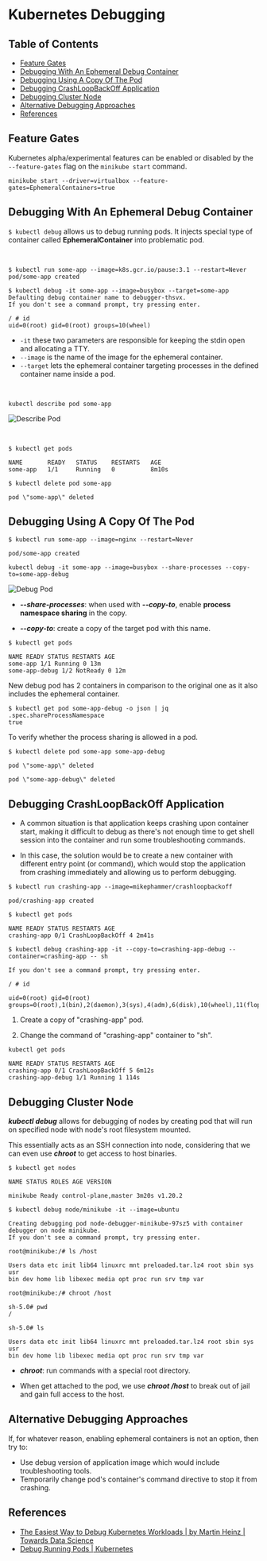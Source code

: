 # Kubernetes Debugging

## Table of Contents

<!-- START doctoc generated TOC please keep comment here to allow auto update -->
<!-- DON'T EDIT THIS SECTION, INSTEAD RE-RUN doctoc TO UPDATE -->

- [Feature Gates](#feature-gates)
- [Debugging With An Ephemeral Debug Container](#debugging-with-an-ephemeral-debug-container)
- [Debugging Using A Copy Of The Pod](#debugging-using-a-copy-of-the-pod)
- [Debugging CrashLoopBackOff Application](#debugging-crashloopbackoff-application)
- [Debugging Cluster Node](#debugging-cluster-node)
- [Alternative Debugging Approaches](#alternative-debugging-approaches)
- [References](#references)

<!-- END doctoc generated TOC please keep comment here to allow auto update -->

## Feature Gates

Kubernetes alpha/experimental features can be enabled or disabled
by the `--feature-gates` flag on the `minikube start` command.

```shell
minikube start --driver=virtualbox --feature-gates=EphemeralContainers=true
```

## Debugging With An Ephemeral Debug Container

`$ kubectl debug` allows us to debug running pods.
It injects special type of container called **EphemeralContainer** into problematic pod.

<br />

```shell
$ kubectl run some-app --image=k8s.gcr.io/pause:3.1 --restart=Never
pod/some-app created
```

```shell
$ kubectl debug -it some-app --image=busybox --target=some-app
Defaulting debug container name to debugger-thsvx.
If you don't see a command prompt, try pressing enter.

/ # id
uid=0(root) gid=0(root) groups=10(wheel)
```

- `-it` these two parameters are responsible for keeping the stdin open and allocating a TTY.
- `--image` is the name of the image for the ephemeral container.
- `--target` lets the ephemeral container targeting processes
  in the defined container name inside a pod.

<br />

```shell
kubectl describe pod some-app
```

![Describe Pod](assets/describe-pod.png)

<br />

```shell
$ kubectl get pods

NAME       READY   STATUS    RESTARTS   AGE
some-app   1/1     Running   0          8m10s
```

```shell
$ kubectl delete pod some-app

pod \"some-app\" deleted
```

## Debugging Using A Copy Of The Pod

```shell
$ kubectl run some-app --image=nginx --restart=Never

pod/some-app created

```

```shell
kubectl debug -it some-app --image=busybox --share-processes --copy-to=some-app-debug
```

![Debug Pod](assets/image2.png)

- **_--share-processes_**: when used with **_--copy-to_**, enable
  **process namespace sharing** in the copy.

- **_--copy-to_**: create a copy of the target pod with this name.

```shell
$ kubectl get pods

NAME READY STATUS RESTARTS AGE
some-app 1/1 Running 0 13m
some-app-debug 1/2 NotReady 0 12m
```

New debug pod has 2 containers in comparison
to the original one as it also includes the ephemeral container.

```shell
$ kubectl get pod some-app-debug -o json | jq .spec.shareProcessNamespace
true
```

To verify whether the process sharing is allowed in a pod.

```shell
$ kubectl delete pod some-app some-app-debug

pod \"some-app\" deleted

pod \"some-app-debug\" deleted
```

## Debugging CrashLoopBackOff Application

- A common situation is that application keeps crashing upon container start,
  making it difficult to debug
  as there's not enough time to get shell session into the container
  and run some troubleshooting commands.

- In this case,
  the solution would be to create a new container with different entry point (or command),
  which would stop the application from crashing immediately
  and allowing us to perform debugging.

```shell
$ kubectl run crashing-app --image=mikephammer/crashloopbackoff

pod/crashing-app created
```

```shell
$ kubectl get pods

NAME READY STATUS RESTARTS AGE
crashing-app 0/1 CrashLoopBackOff 4 2m41s
```

```shell
$ kubectl debug crashing-app -it --copy-to=crashing-app-debug --container=crashing-app -- sh

If you don't see a command prompt, try pressing enter.
```

```shell
/ # id

uid=0(root) gid=0(root)
groups=0(root),1(bin),2(daemon),3(sys),4(adm),6(disk),10(wheel),11(floppy),20(dialout),26(tape),27(video)
```

1. Create a copy of "crashing-app" pod.

2. Change the command of "crashing-app" container to "sh".

```shell
kubectl get pods

NAME READY STATUS RESTARTS AGE
crashing-app 0/1 CrashLoopBackOff 5 6m12s
crashing-app-debug 1/1 Running 1 114s
```

## Debugging Cluster Node

**_kubectl debug_** allows for debugging of nodes
by creating pod that will run on specified node with node's root filesystem mounted.

This essentially acts as an SSH connection into node,
considering that we can even use **_chroot_** to get access to host binaries.

```shell
$ kubectl get nodes

NAME STATUS ROLES AGE VERSION

minikube Ready control-plane,master 3m20s v1.20.2
```

```shell
$ kubectl debug node/minikube -it --image=ubuntu

Creating debugging pod node-debugger-minikube-97sz5 with container debugger on node minikube.
If you don't see a command prompt, try pressing enter.
```

```shell
root@minikube:/# ls /host

Users data etc init lib64 linuxrc mnt preloaded.tar.lz4 root sbin sys usr
bin dev home lib libexec media opt proc run srv tmp var
```

```shell
root@minikube:/# chroot /host
```

```shell
sh-5.0# pwd
/
```

```shell
sh-5.0# ls

Users data etc init lib64 linuxrc mnt preloaded.tar.lz4 root sbin sys usr
bin dev home lib libexec media opt proc run srv tmp var
```

- **_chroot_**: run commands with a special root directory.

- When get attached to the pod, we use **_chroot /host_** to break out of jail
  and gain full access to the host.

## Alternative Debugging Approaches

If, for whatever reason, enabling ephemeral containers is not an option, then try to:

- Use debug version of application image which would include troubleshooting tools.
- Temporarily change pod's container's command directive to stop it from crashing.

## References

- [The Easiest Way to Debug Kubernetes Workloads | by Martin Heinz | Towards Data Science](https://towardsdatascience.com/the-easiest-way-to-debug-kubernetes-workloads-ff2ff5e3cc75)
- [Debug Running Pods | Kubernetes](https://kubernetes.io/docs/tasks/debug-application-cluster/debug-running-pod/)

